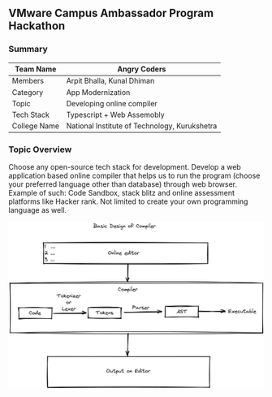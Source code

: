 ## VMware Campus Ambassador Program Hackathon

### Summary

| Team Name    | Angry Coders                                  |
| ------------ | --------------------------------------------- |
| Members      | Arpit Bhalla, Kunal Dhiman                    |
| Category     | App Modernization                             |
| Topic        | Developing online compiler                    |
|Tech Stack | Typescript + Web Assemobly 
| College Name | National Institute of Technology, Kurukshetra |

### Topic Overview
Choose any open-source tech stack for development. Develop a web application based
online compiler that helps us to run the program (choose your preferred language other
than database) through web browser. Example of such: Code Sandbox, stack blitz and online
assessment platforms like Hacker rank. Not limited to create your own programming
language as well.

![Compiler Image](./compiler.png)
